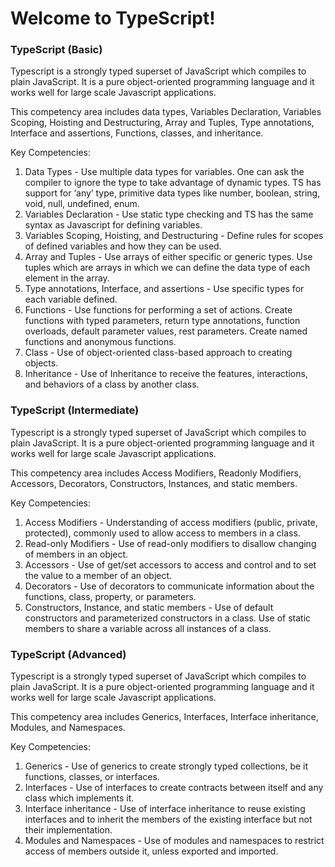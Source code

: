 # Welcome to TypeScript!

### TypeScript (Basic)

Typescript is a strongly typed superset of JavaScript which compiles to plain JavaScript. It is a pure object-oriented programming language and it works well for large scale Javascript applications.

This competency area includes data types, Variables Declaration, Variables Scoping, Hoisting and Destructuring, Array and Tuples, Type annotations, Interface and assertions, Functions, classes, and inheritance.

Key Competencies:

1. Data Types - Use multiple data types for variables. One can ask the compiler to ignore the type to take advantage of dynamic types. TS has support for ‘any’ type, primitive data types like number, boolean, string, void, null, undefined, enum.
2. Variables Declaration - Use static type checking and TS has the same syntax as Javascript for defining variables.
3. Variables Scoping, Hoisting, and Destructuring - Define rules for scopes of defined variables and how they can be used.
4. Array and Tuples - Use arrays of either specific or generic types. Use tuples which are arrays in which we can define the data type of each element in the array.
5. Type annotations, Interface, and assertions - Use specific types for each variable defined.
6. Functions - Use functions for performing a set of actions. Create functions with typed parameters, return type annotations, function overloads, default parameter values, rest parameters. Create named functions and anonymous functions.
7. Class - Use of object-oriented class-based approach to creating objects.
8. Inheritance - Use of Inheritance to receive the features, interactions, and behaviors of a class by another class.

### TypeScript (Intermediate)

Typescript is a strongly typed superset of JavaScript which compiles to plain JavaScript. It is a pure object-oriented programming language and it works well for large scale Javascript applications.

This competency area includes Access Modifiers, Readonly Modifiers, Accessors, Decorators, Constructors, Instances, and static members.

Key Competencies:

1. Access Modifiers - Understanding of access modifiers (public, private, protected), commonly used to allow access to members in a class.
2. Read-only Modifiers - Use of read-only modifiers to disallow changing of members in an object.
3. Accessors - Use of get/set accessors to access and control and to set the value to a member of an object.
4. Decorators - Use of decorators to communicate information about the functions, class, property, or parameters.
5. Constructors, Instance, and static members - Use of default constructors and parameterized constructors in a class. Use of static members to share a variable across all instances of a class.

### TypeScript (Advanced)

Typescript is a strongly typed superset of JavaScript which compiles to plain JavaScript. It is a pure object-oriented programming language and it works well for large scale Javascript applications.

This competency area includes Generics, Interfaces, Interface inheritance, Modules, and Namespaces.

Key Competencies:

1. Generics - Use of generics to create strongly typed collections, be it functions, classes, or interfaces.
2. Interfaces - Use of interfaces to create contracts between itself and any class which implements it.
3. Interface inheritance - Use of interface inheritance to reuse existing interfaces and to inherit the members of the existing interface but not their implementation.
4. Modules and Namespaces - Use of modules and namespaces to restrict access of members outside it, unless exported and imported.
